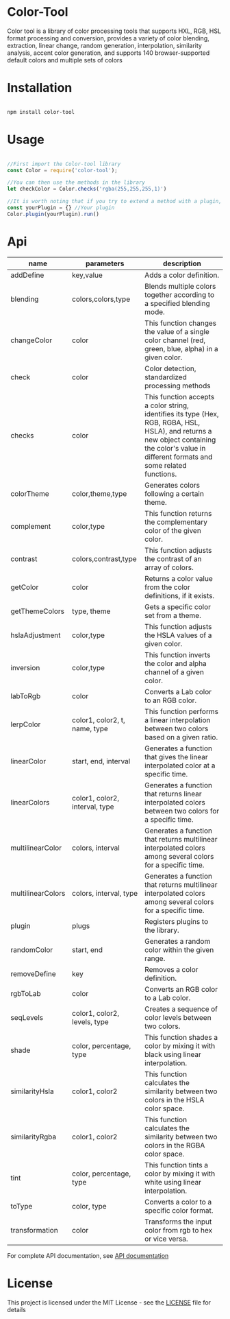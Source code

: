 # Color-Tool

Color tool is a library of color processing tools that supports HXL, RGB, HSL format processing and conversion, provides
a variety of color blending, extraction, linear change, random generation, interpolation, similarity analysis, accent
color generation, and supports 140 browser-supported default colors and multiple sets of colors

# Installation

```bash

npm install color-tool

```

# Usage

```javascript

//First import the Color-tool library
const Color = require('color-tool');

//You can then use the methods in the library
let checkColor = Color.checks('rgba(255,255,255,1)')

//It is worth noting that if you try to extend a method with a plugin, be sure to execute the following code before using the method
const yourPlugin = {} //Your plugin
Color.plugin(yourPlugin).run()

```

# Api

| name              | parameters                     | description                                                                                                                                                                                   |
|-------------------|--------------------------------|-----------------------------------------------------------------------------------------------------------------------------------------------------------------------------------------------|
| addDefine         | key,value                      | Adds a color definition.                                                                                                                                                                      |
| blending          | colors,colors,type             | Blends multiple colors together according to a specified blending mode.                                                                                                                       |
| changeColor       | color                          | This function changes the value of a single color channel (red, green, blue, alpha) in a given color.                                                                                         |
| check             | color                          | Color detection, standardized processing methods                                                                                                                                              |
| checks            | color                          | This function accepts a color string, identifies its type (Hex, RGB, RGBA, HSL, HSLA), and returns a new object containing the color's value in different formats and some related functions. |
| colorTheme        | color,theme,type               | Generates colors following a certain theme.                                                                                                                                                   |
| complement        | color,type                     | This function returns the complementary color of the given color.                                                                                                                             |
| contrast          | colors,contrast,type           | This function adjusts the contrast of an array of colors.                                                                                                                                     |
| getColor          | color                          | Returns a color value from the color definitions, if it exists.                                                                                                                               |
| getThemeColors    | type,  theme                   | Gets a specific color set from a theme.                                                                                                                                                       |
| hslaAdjustment    | color,type                     | This function adjusts the HSLA values of a given color.                                                                                                                                       |
| inversion         | color,type                     | This function inverts the color and alpha channel of a given color.                                                                                                                           |
| labToRgb          | color                          | Converts a Lab color to an RGB color.                                                                                                                                                         |
| lerpColor         | color1, color2, t, name, type  | This function performs a linear interpolation between two colors based on a given ratio.                                                                                                      |
| linearColor       | start, end, interval           | Generates a function that gives the linear interpolated color at a specific time.                                                                                                             |
| linearColors      | color1, color2, interval, type | Generates a function that returns linear interpolated colors between two colors for a specific time.                                                                                          |
| multilinearColor  | colors, interval               | Generates a function that returns multilinear interpolated colors among several colors for a specific time.                                                                                   |
| multilinearColors | colors, interval, type         | Generates a function that returns multilinear interpolated colors among several colors for a specific time.                                                                                   |
| plugin            | plugs                          | Registers plugins to the library.                                                                                                                                                             |
| randomColor       | start, end                     | Generates a random color within the given range.                                                                                                                                              |
| removeDefine      | key                            | Removes a color definition.                                                                                                                                                                   |
| rgbToLab          | color                          | Converts an RGB color to a Lab color.                                                                                                                                                         |
| seqLevels         | color1, color2, levels, type   | Creates a sequence of color levels between two colors.                                                                                                                                        |
| shade             | color, percentage, type        | This function shades a color by mixing it with black using linear interpolation.                                                                                                              |
| similarityHsla    | color1, color2                 | This function calculates the similarity between two colors in the HSLA color space.                                                                                                           |
| similarityRgba    | color1, color2                 | This function calculates the similarity between two colors in the RGBA color space.                                                                                                           |
| tint              | color, percentage, type        | This function tints a color by mixing it with white using linear interpolation.                                                                                                               |
| toType            | color, type                    | Converts a color to a specific color format.                                                                                                                                                  |
| transformation    | color                          | Transforms the input color from rgb to hex or vice versa.                                                                                                                                     |

For complete API documentation, see [API documentation](documentation/module-colorUtils.html)

# License

This project is licensed under the MIT License - see the [LICENSE](LICENSE) file for details